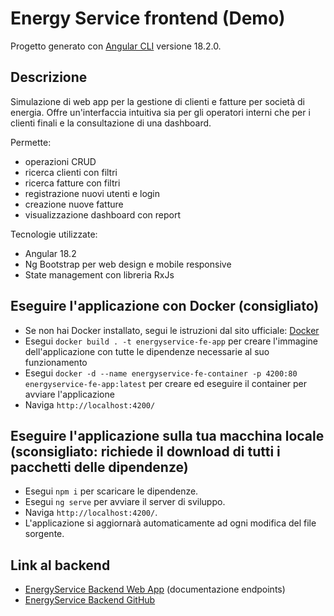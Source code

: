 # Energy Service frontend (Demo)

Progetto generato con [Angular CLI](https://github.com/angular/angular-cli) versione 18.2.0.

## Descrizione 

Simulazione di web app per la gestione di clienti e fatture per società di energia. Offre un'interfaccia intuitiva sia per gli operatori interni che per i clienti finali e la consultazione di una dashboard.

Permette:
- operazioni CRUD
- ricerca clienti con filtri
- ricerca fatture con filtri
- registrazione nuovi utenti e login
- creazione nuove fatture
- visualizzazione dashboard con report

Tecnologie utilizzate:
- Angular 18.2
- Ng Bootstrap per web design e mobile responsive
- State management con libreria RxJs

## Eseguire l'applicazione con Docker (consigliato)

- Se non hai Docker installato, segui le istruzioni dal sito ufficiale: [Docker](https://docs.docker.com/desktop/)
- Esegui `docker build . -t energyservice-fe-app` per creare l'immagine dell'applicazione con tutte le dipendenze necessarie al suo funzionamento
- Esegui `docker -d --name energyservice-fe-container -p 4200:80 energyservice-fe-app:latest` per creare ed eseguire il container per avviare l'applicazione
- Naviga `http://localhost:4200/`

## Eseguire l'applicazione sulla tua macchina locale (sconsigliato: richiede il download di tutti i pacchetti delle dipendenze)

- Esegui `npm i` per scaricare le dipendenze.
- Esegui `ng serve` per avviare il server di sviluppo.
- Naviga `http://localhost:4200/`.
- L'applicazione si aggiornarà automaticamente ad ogni modifica del file sorgente.

## Link al backend
- [EnergyService Backend Web App](https://energyservices-java.onrender.com/swagger-ui/index.html) (documentazione endpoints)
- [EnergyService Backend GitHub](https://github.com/adrianagaglio/EnergyServices-Java/)
